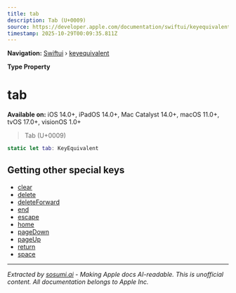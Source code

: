 ```yaml
---
title: tab
description: Tab (U+0009)
source: https://developer.apple.com/documentation/swiftui/keyequivalent/tab
timestamp: 2025-10-29T00:09:35.811Z
---
```


**Navigation:** [Swiftui](/documentation/swiftui) › [keyequivalent](/documentation/swiftui/keyequivalent)

**Type Property**

# tab

**Available on:** iOS 14.0+, iPadOS 14.0+, Mac Catalyst 14.0+, macOS 11.0+, tvOS 17.0+, visionOS 1.0+

> Tab (U+0009)

```swift
static let tab: KeyEquivalent
```

## Getting other special keys

- [clear](/documentation/swiftui/keyequivalent/clear)
- [delete](/documentation/swiftui/keyequivalent/delete)
- [deleteForward](/documentation/swiftui/keyequivalent/deleteforward)
- [end](/documentation/swiftui/keyequivalent/end)
- [escape](/documentation/swiftui/keyequivalent/escape)
- [home](/documentation/swiftui/keyequivalent/home)
- [pageDown](/documentation/swiftui/keyequivalent/pagedown)
- [pageUp](/documentation/swiftui/keyequivalent/pageup)
- [return](/documentation/swiftui/keyequivalent/return)
- [space](/documentation/swiftui/keyequivalent/space)

---

*Extracted by [sosumi.ai](https://sosumi.ai) - Making Apple docs AI-readable.*
*This is unofficial content. All documentation belongs to Apple Inc.*
